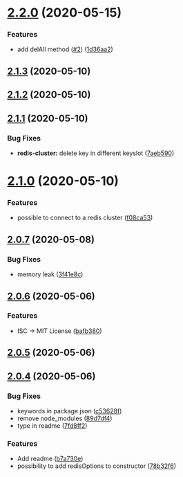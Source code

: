 # [2.2.0](https://github.com/RedPillGroup/quidol-redis-cache/compare/v2.1.3...v2.2.0) (2020-05-15)


### Features

* add delAll method ([#2](https://github.com/RedPillGroup/quidol-redis-cache/issues/2)) ([1d36aa2](https://github.com/RedPillGroup/quidol-redis-cache/commit/1d36aa214bcdb16e62454af9764adde4796076c6))



## [2.1.3](https://github.com/RedPillGroup/quidol-redis-cache/compare/v2.1.2...v2.1.3) (2020-05-10)



## [2.1.2](https://github.com/RedPillGroup/quidol-redis-cache/compare/v2.1.1...v2.1.2) (2020-05-10)



## [2.1.1](https://github.com/RedPillGroup/quidol-redis-cache/compare/v2.1.0...v2.1.1) (2020-05-10)


### Bug Fixes

* **redis-cluster:** delete key in different keyslot ([7aeb590](https://github.com/RedPillGroup/quidol-redis-cache/commit/7aeb5908e2a9700f4c81fece72adb93ad426f88d))



# [2.1.0](https://github.com/RedPillGroup/quidol-redis-cache/compare/v2.0.7...v2.1.0) (2020-05-10)


### Features

* possible to connect to a redis cluster ([f08ca53](https://github.com/RedPillGroup/quidol-redis-cache/commit/f08ca53ed9d4a6efabb0fc0a18b624fd56652bed))



## [2.0.7](https://github.com/RedPillGroup/quidol-redis-cache/compare/v2.0.6...v2.0.7) (2020-05-08)


### Bug Fixes

* memory leak ([3f41e8c](https://github.com/RedPillGroup/quidol-redis-cache/commit/3f41e8c22258d18bbbf0c5e8aa6477d252b81cb6))



## [2.0.6](https://github.com/RedPillGroup/quidol-redis-cache/compare/v2.0.5...v2.0.6) (2020-05-06)


### Features

* ISC -> MIT License ([bafb380](https://github.com/RedPillGroup/quidol-redis-cache/commit/bafb380635e80d49fa82a34b5eb406004ea0b7e0))



## [2.0.5](https://github.com/RedPillGroup/quidol-redis-cache/compare/v2.0.4...v2.0.5) (2020-05-06)



## [2.0.4](https://github.com/RedPillGroup/quidol-redis-cache/compare/78b32f66ad31da8f1d8036728d6eed00014c5e53...v2.0.4) (2020-05-06)


### Bug Fixes

* keywords in package.json ([c53628f](https://github.com/RedPillGroup/quidol-redis-cache/commit/c53628f477f56ca7af0b0b197d4c482589ec85b2))
* remove node_modules ([89d7df4](https://github.com/RedPillGroup/quidol-redis-cache/commit/89d7df405b6e2e6d73eeb36a74d376ca6e6b4104))
* type in readme ([7fd8ff2](https://github.com/RedPillGroup/quidol-redis-cache/commit/7fd8ff27daf7e745c909fdc92731abfd2112501a))


### Features

* Add readme ([b7a730e](https://github.com/RedPillGroup/quidol-redis-cache/commit/b7a730ed5ac4a25f54e732e595f14f087f6760cf))
* possibility to add redisOptions to constructor ([78b32f6](https://github.com/RedPillGroup/quidol-redis-cache/commit/78b32f66ad31da8f1d8036728d6eed00014c5e53))



